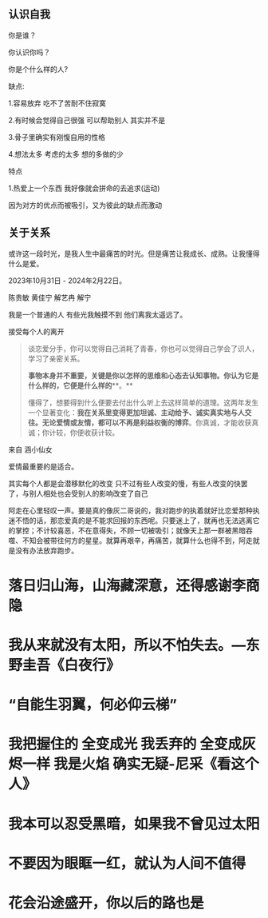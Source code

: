 ## 认识自我

你是谁？

你认识你吗？

你是个什么样的人?

缺点:

1.容易放弃 吃不了苦耐不住寂寞

2.有时候会觉得自己很强  可以帮助别人  其实并不是

3.骨子里确实有刚愎自用的性格

4.想法太多  考虑的太多  想的多做的少

特点

1.热爱上一个东西 我好像就会拼命的去追求(运动)





因为对方的优点而被吸引，又为彼此的缺点而激动

## 关于关系

​	或许这一段时光，是我人生中最痛苦的时光。但是痛苦让我成长、成熟。让我懂得什么是爱。



2023年10月31日 - 2024年2月22日。 

陈贵敏    黄佳宁  解艺冉 解宁  

我是一个普通的人 有些光我触摸不到  他们离我太遥远了。

接受每个人的离开 



> 谈恋爱分手，你可以觉得自己消耗了青春，你也可以觉得自己学会了识人，学习了亲密关系。
>
> **事物本身并不重要，关键是你以怎样的思维和心态去认知事物。你认为它是什么样的，它便是什么样的****。**
>
> 懂得了，想要得到什么便要去付出什么听上去这样简单的道理。这两年发生一个显著变化：**我在关系里变得更加坦诚、主动给予、诚实真实地与人交往。无论爱情或友情，都可以不再是利益权衡的博弈**。你真诚，才能收获真诚；你计较，你便收获计较。

来自 涵小仙女



爱情最重要的是适合。

其实每个人都是会潜移默化的改变  只不过有些人改变的慢，有些人改变的快罢了，与别人相处也会受别人的影响改变了自己

阿走在心里轻叹一声。要是真的像灰二哥说的，我对跑步的执着就好比恋爱那种执迷不悟的话，那恋爱真的是不能求回报的东西呢。只要迷上了，就再也无法逃离它的掌控；不计较喜恶，不在意得失，不顾一切被吸引；就像天上那一群被黑暗吞噬、不知会被带往何方的星星。就算再艰辛，再痛苦，就算什么也得不到，阿走就是没有办法放弃跑步。





# 落日归山海，山海藏深意，还得感谢李商隐

# 我从来就没有太阳，所以不怕失去。—东野圭吾《白夜行》

# “自能生羽翼，何必仰云梯”

# 我把握住的 全变成光 我丢弃的 全变成灰烬一样 我是火焰 确实无疑-尼采《看这个人》

# 我本可以忍受黑暗，如果我不曾见过太阳

# 不要因为眼眶一红，就认为人间不值得

# 花会沿途盛开，你以后的路也是
